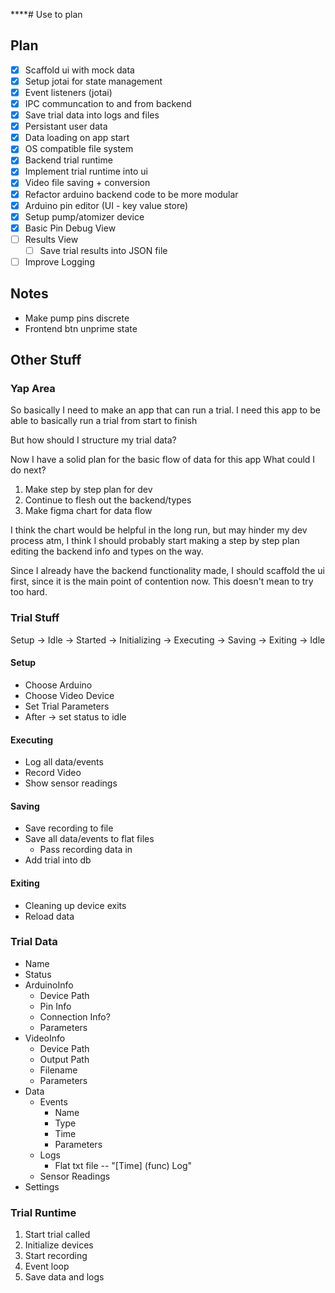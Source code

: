\*\*\*\*# Use to plan

## Plan

- [x] Scaffold ui with mock data
- [x] Setup jotai for state management
- [x] Event listeners (jotai)
- [x] IPC communcation to and from backend
- [x] Save trial data into logs and files
- [x] Persistant user data
- [x] Data loading on app start
- [x] OS compatible file system
- [x] Backend trial runtime
- [x] Implement trial runtime into ui
- [x] Video file saving + conversion
- [x] Refactor arduino backend code to be more modular
- [x] Arduino pin editor (UI - key value store)
- [x] Setup pump/atomizer device
- [x] Basic Pin Debug View
- [ ] Results View
  - [ ] Save trial results into JSON file
- [ ] Improve Logging

## Notes

- Make pump pins discrete
- Frontend btn unprime state

## Other Stuff

### Yap Area

So basically I need to make an app that can run a trial.
I need this app to be able to basically run a trial from start to finish

But how should I structure my trial data?

Now I have a solid plan for the basic flow of data for this app
What could I do next?

1. Make step by step plan for dev
2. Continue to flesh out the backend/types
3. Make figma chart for data flow

I think the chart would be helpful in the long run, but may hinder my dev
process atm, I think I should probably start making a step by step plan
editing the backend info and types on the way.

Since I already have the backend functionality made, I should scaffold the ui
first, since it is the main point of contention now. This doesn't mean to try
too hard.

### Trial Stuff

Setup -> Idle -> Started -> Initializing -> Executing -> Saving -> Exiting -> Idle

#### Setup

- Choose Arduino
- Choose Video Device
- Set Trial Parameters
- After -> set status to idle

#### Executing

- Log all data/events
- Record Video
- Show sensor readings

#### Saving

- Save recording to file
- Save all data/events to flat files
  - Pass recording data in
- Add trial into db

#### Exiting

- Cleaning up device exits
- Reload data

### Trial Data

- Name
- Status
- ArduinoInfo
  - Device Path
  - Pin Info
  - Connection Info?
  - Parameters
- VideoInfo
  - Device Path
  - Output Path
  - Filename
  - Parameters
- Data
  - Events
    - Name
    - Type
    - Time
    - Parameters
  - Logs
    - Flat txt file -- "[Time] <file> (func) Log"
  - Sensor Readings
- Settings

### Trial Runtime

1. Start trial called
2. Initialize devices
3. Start recording
4. Event loop
5. Save data and logs
